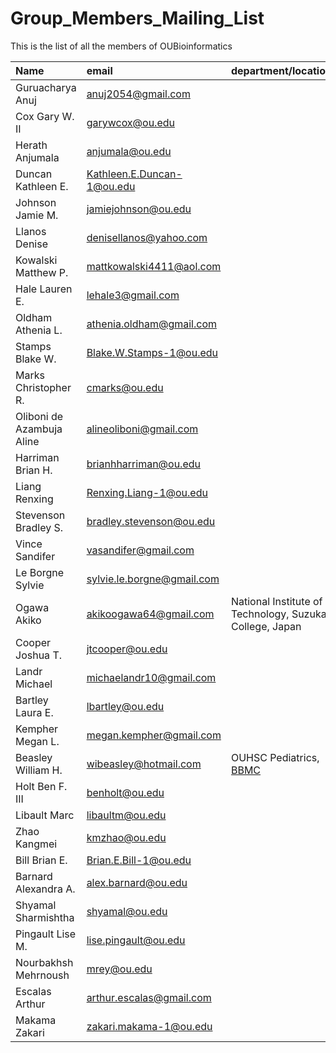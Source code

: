 # Group_Members_Mailing_List
This is the list of all the members of OUBioinformatics

Name | email | department/location |
 :--- | :---------- |  :-----------|
|Guruacharya Anuj | anuj2054@gmail.com | |
|Cox Gary W. II| garywcox@ou.edu | |
|Herath Anjumala| anjumala@ou.edu| |
|Duncan Kathleen E.| Kathleen.E.Duncan-1@ou.edu| |
|Johnson Jamie M.| jamiejohnson@ou.edu| |
|Llanos Denise| denisellanos@yahoo.com| |
|Kowalski Matthew P.| mattkowalski4411@aol.com| |
|Hale Lauren E.| lehale3@gmail.com| |
|Oldham Athenia L.| athenia.oldham@gmail.com| |
|Stamps Blake W.| Blake.W.Stamps-1@ou.edu| |
|Marks Christopher R.| cmarks@ou.edu| |
|Oliboni de Azambuja Aline| alineoliboni@gmail.com| |
|Harriman Brian H.| brianhharriman@ou.edu| |
|Liang Renxing| Renxing.Liang-1@ou.edu| |
|Stevenson Bradley S.| bradley.stevenson@ou.edu| |
|Vince Sandifer| vasandifer@gmail.com| |
|Le Borgne Sylvie| sylvie.le.borgne@gmail.com| |
|Ogawa Akiko| akikoogawa64@gmail.com| National Institute of Technology, Suzuka College, Japan |
|Cooper Joshua T.| jtcooper@ou.edu| |
|Landr Michael| michaelandr10@gmail.com| |
|Bartley Laura E.| lbartley@ou.edu| |
|Kempher Megan L.| megan.kempher@gmail.com| |
|Beasley William H.| wibeasley@hotmail.com| OUHSC Pediatrics, [BBMC](http://ouhsc.edu/bbmc/) |
|Holt Ben F. III| benholt@ou.edu| |
|Libault Marc| libaultm@ou.edu| |
|Zhao Kangmei| kmzhao@ou.edu| |
|Bill Brian E.| Brian.E.Bill-1@ou.edu| |
|Barnard Alexandra A.| alex.barnard@ou.edu| |
|Shyamal Sharmishtha| shyamal@ou.edu| |
|Pingault Lise M.| lise.pingault@ou.edu| |
|Nourbakhsh Mehrnoush| mrey@ou.edu| |
|Escalas Arthur| arthur.escalas@gmail.com| |
|Makama Zakari| zakari.makama-1@ou.edu| |
